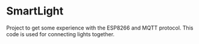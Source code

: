 # SmartLight

Project to get some experience with the ESP8266 and MQTT protocol. This code is used for connecting lights together.
